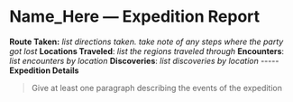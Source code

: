 # Name_Here — Expedition Report
**Route Taken:** *list directions taken. take note of any steps where the party got lost*
**Locations Traveled**: *list the regions traveled through*
**Encounters**: *list encounters by location*
**Discoveries**: *list discoveries by location*
\-----
**Expedition Details**
> Give at least one paragraph describing the events of the expedition